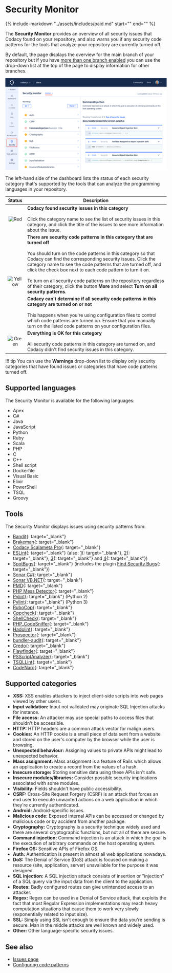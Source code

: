 # Security Monitor

{%
    include-markdown "../assets/includes/paid.md"
    start="<!--start-paid-->"
    end="<!--end-paid-->"
%}

The **Security Monitor** provides an overview of all security issues that Codacy found on your repository, and also warns you if any security code patterns for the tools that analyze your repository are currently turned off.

By default, the page displays the overview for the main branch of your repository but if you have [more than one branch enabled](../repositories-configure/managing-branches.md) you can use the drop-down list at the top of the page to display information for other branches.

![Security Monitor](images/security-monitor.png)

The left-hand side of the dashboard lists the status of each security category that's supported by the tools that can analyze the programming languages in your repository.

<style>
/* Center text in the first column */
th:first-child, td:first-child {
  text-align: center !important;
}
</style>

<table>
  <thead>
    <tr>
      <th>Status</th>
      <th>Description</th>
    </tr>
  </thead>
  <tbody>
    <tr>
      <td><img src="../images/security-monitor-red.png" alt="Red"></td>
      <td><strong>Codacy found security issues in this category</strong><br/><br/>
          Click the category name to see the list of security issues in this category, and click the title of the issues to see more information about the issue.</td>
    </tr>
    <tr>
      <td rowspan="2"><img src="../images/security-monitor-yellow.png" alt="Yellow"></td>
      <td><strong>There are security code patterns in this category that are turned off</strong><br/><br/>
          You should turn on the code patterns in this category so that Codacy can find the corresponding security issues. Click the category name to see the code patterns that are turned off, and click the check box next to each code pattern to turn it on.<br/><br/>
          To turn on all security code patterns on the repository regardless of their category, click the button <strong>More</strong> and select <strong>Turn on all security patterns</strong>.</td>
    </tr>
    <tr>
      <td style="display: none;"></td>
      <td><strong>Codacy can't determine if all security code patterns in this category are turned on or not</strong><br/><br/>
          This happens when you're using configuration files to control which code patterns are turned on. Ensure that you manually turn on the listed code patterns on your configuration files.</td>
    </tr>
    <tr>
      <td><img src="../images/security-monitor-green.png" alt="Green"></td>
      <td><strong>Everything is OK for this category</strong><br/><br/>
          All security code patterns in this category are turned on, and Codacy didn't find security issues in this category.</td>
    </tr>
  </tbody>
</table>

!!! tip
    You can use the **Warnings** drop-down list to display only security categories that have found issues or categories that have code patterns turned off.

## Supported languages

<!--TODO
    Merge supported languages and tools using a table?-->

<!--NOTE
    When adding a new supported tool, make sure that you update the following pages:

    docs/getting-started/supported-languages-and-tools.md
    docs/related-tools/codacy-plugin-tools.md
    docs/related-tools/local-analysis/client-side-tools.md (if the tool runs client-side)
    docs/repositories/security-monitor.md (if the tool reports security issues)
    docs/repositories-configure/configuring-code-patterns.md (supported configuration files table, or list of tools that don't support configuration files)
    docs/repositories-configure/codacy-configuration-file.md (list of tool short names to use on the Codacy configuration file)
-->

The Security Monitor is available for the following languages:

-   Apex
-   C#
-   Java
-   JavaScript
-   Python
-   Ruby
-   Scala
-   PHP
-   C
-   C++
-   Shell script
-   Dockerfile
-   Visual Basic
-   Elixir
-   PowerShell
-   TSQL
-   Groovy

## Tools

The Security Monitor displays issues using security patterns from:

-   [Bandit](https://bandit.readthedocs.io/en/latest/plugins/index.html#complete-test-plugin-listing){: target="_blank"}
-   [Brakeman](https://brakemanscanner.org/docs/warning_types/){: target="_blank"}
-   [Codacy Scalameta Pro](https://github.com/codacy/codacy-scalameta/tree/master/patterns-base/src/main/scala/codacy/patterns){: target="_blank"}
-   [ESLint](https://www.npmjs.com/package/eslint-plugin-security){: target="_blank"} (also: [1](https://www.npmjs.com/package/eslint-config-nodesecurity){: target="_blank"}, [2](https://www.npmjs.com/package/eslint-plugin-scanjs-rules){: target="_blank"}, [3](https://www.npmjs.com/package/eslint-plugin-no-unsafe-innerhtml){: target="_blank"} and [4](https://www.npmjs.com/package/eslint-config-secure){: target="_blank"})
-   [SpotBugs](https://spotbugs.readthedocs.io/en/latest/bugDescriptions.html){: target="_blank"} (includes the plugin [Find Security Bugs](https://find-sec-bugs.github.io/bugs.htm){: target="_blank"})
-   [Sonar C#](https://rules.sonarsource.com/csharp/type/Vulnerability){: target="_blank"}
-   [Sonar VB.NET](https://rules.sonarsource.com/vbnet){: target="_blank"}
-   [PMD](https://pmd.github.io/pmd-6.21.0/){: target="_blank"}
-   [PHP Mess Detector](https://phpmd.org/rules/){: target="_blank"}
-   [Pylint](http://pylint.pycqa.org/en/1.9/technical_reference/features.html){: target="_blank"} (Python 2)
-   [Pylint](http://pylint.pycqa.org/en/stable/technical_reference/features.html){: target="_blank"} (Python 3)
-   [RuboCop](https://rubocop.readthedocs.io/en/latest/cops/){: target="_blank"}
-   [Cppcheck](http://cppcheck.sourceforge.net/){: target="_blank"}
-   [ShellCheck](https://github.com/koalaman/shellcheck/wiki/Checks){: target="_blank"}
-   [PHP_CodeSniffer](https://github.com/squizlabs/PHP_CodeSniffer){: target="_blank"}
-   [Hadolint](https://github.com/hadolint/hadolint#rules){: target="_blank"}
-   [Prospector](https://github.com/PyCQA/prospector){: target="_blank"}
-   [bundler-audit](https://github.com/rubysec/bundler-audit){: target="_blank"}
-   [Credo](https://github.com/rrrene/credo/){: target="_blank"}
-   [Flawfinder](https://dwheeler.com/flawfinder/){: target="_blank"}
-   [PSScriptAnalyzer](https://dwheeler.com/flawfinder/){: target="_blank"}
-   [TSQLLint](https://github.com/tsqllint/tsqllint/){: target="_blank"}
-   [CodeNarc](https://codenarc.github.io/CodeNarc/codenarc-rule-index.html){: target="_blank"}

## Supported categories

<!--TODO
    - Add intro
    - Review description of each category, and also update the Codacy UI copy-->

-   **XSS:** XSS enables attackers to inject client-side scripts into web pages viewed by other users.
-   **Input validation:** Input not validated may originate SQL Injection attacks for instance.
-   **File access:** An attacker may use special paths to access files that shouldn't be accessible.
-   **HTTP:** HTTP headers are a common attack vector for malign users.
-   **Cookies:** An HTTP cookie is a small piece of data sent from a website and stored on the user's computer by the browser while the user is browsing.
-   **Unexpected behaviour:** Assigning values to private APIs might lead to unexpected behavior.
-   **Mass assignment:** Mass assignment is a feature of Rails which allows an application to create a record from the values of a hash.
-   **Insecure storage:** Storing sensitive data using these APIs isn't safe.
-   **Insecure modules/libraries:** Consider possible security implications associated with some modules.
-   **Visibility:** Fields shouldn't have public accessibility.
-   **CSRF:** Cross-Site Request Forgery (CSRF) is an attack that forces an end user to execute unwanted actions on a web application in which they're currently authenticated.
-   **Android:** Android-specific issues.
-   **Malicious code:** Exposed internal APIs can be accessed or changed by malicious code or by accident from another package.
-   **Cryptography:** Cryptography is a security technique widely used and there are several cryptographic functions, but not all of them are secure.
-   **Command injection:** Command injection is an attack in which the goal is the execution of arbitrary commands on the host operating system.
-   **Firefox OS:** Sensitive APIs of Firefox OS.
-   **Auth:** Authentication is present in almost all web applications nowadays.
-   **DoS:** The Denial of Service (DoS) attack is focused on making a resource (site, application, server) unavailable for the purpose it was designed.
-   **SQL injection:** A SQL injection attack consists of insertion or "injection" of a SQL query via the input data from the client to the application.
-   **Routes:** Badly configured routes can give unintended access to an attacker.
-   **Regex:** Regex can be used in a Denial of Service attack, that exploits the fact that most Regular Expression implementations may reach heavy computation situations that cause them to work very slowly (exponentially related to input size).
-   **SSL:** Simply using SSL isn't enough to ensure the data you're sending is secure. Man in the middle attacks are well known and widely used.
-   **Other:** Other language-specific security issues.

## See also

-   [Issues page](issues.md)
-   [Configuring code patterns](../repositories-configure/configuring-code-patterns.md)
